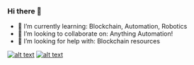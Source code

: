 ### Hi there 👋

<!--
**aaryamannchallani/aaryamannchallani** is a ✨ _special_ ✨ repository because its `README.md` (this file) appears on your GitHub profile.

Here are some ideas to get you started:
--->
- 🌱 I’m currently learning: Blockchain, Automation, Robotics
- 👯 I’m looking to collaborate on: Anything Automation!
- 🤔 I’m looking for help with: Blockchain resources
<!-- Please don't remove this: Grab your social icons from https://github.com/carlsednaoui/gitsocial -->

<!-- display the social media buttons in your README -->
[![alt text][5.2]][5]
[![alt text][6.2]][6]


<!-- links to your social media accounts -->
<!-- update these accordingly -->

[5]: https://www.linkedin.com/in/aaryamann-challani-57a3a0170/
[6]: http://www.github.com/aaryamannchallani

<!-- Please don't remove this: Grab your social icons from https://github.com/carlsednaoui/gitsocial -->


[5.2]: https://img.icons8.com/android/24/000000/linkedin.png
[6.2]: https://img.icons8.com/material-sharp/24/000000/github.png


